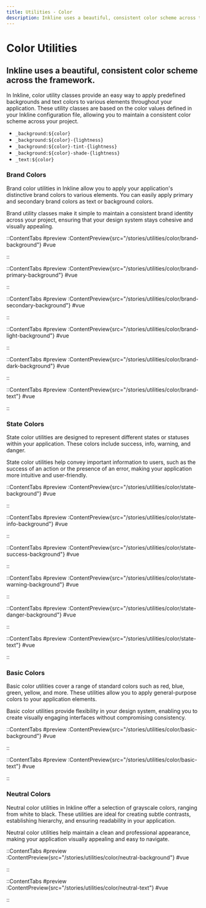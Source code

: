 ```yaml
---
title: Utilities - Color
description: Inkline uses a beautiful, consistent color scheme across the framework. 
---
```


# Color Utilities
## Inkline uses a beautiful, consistent color scheme across the framework. 

In Inkline, color utility classes provide an easy way to apply predefined backgrounds and text colors to various elements throughout your application. These utility classes are based on the color values defined in your Inkline configuration file, allowing you to maintain a consistent color scheme across your project. 

- `_background:${color}`
- `_background:${color}-{lightness}`
- `_background:${color}-tint-{lightness}`
- `_background:${color}-shade-{lightness}`
- `_text:${color}`


### Brand Colors
Brand color utilities in Inkline allow you to apply your application's distinctive brand colors to various elements. You can easily apply primary and secondary brand colors as text or background colors.

Brand utility classes make it simple to maintain a consistent brand identity across your project, ensuring that your design system stays cohesive and visually appealing.

::ContentTabs
#preview
:ContentPreview{src="/stories/utilities/color/brand-background"}
#vue
<!-- Autodocs{src="@inkline/inkline/stories/utilities/color/brand-background.vue" lang="vue"} -->
::

::ContentTabs
#preview
:ContentPreview{src="/stories/utilities/color/brand-primary-background"}
#vue
<!-- Autodocs{src="@inkline/inkline/stories/utilities/color/brand-primary-background.vue" lang="vue"} -->
::

::ContentTabs
#preview
:ContentPreview{src="/stories/utilities/color/brand-secondary-background"}
#vue
<!-- Autodocs{src="@inkline/inkline/stories/utilities/color/brand-secondary-background.vue" lang="vue"} -->
::

::ContentTabs
#preview
:ContentPreview{src="/stories/utilities/color/brand-light-background"}
#vue
<!-- Autodocs{src="@inkline/inkline/stories/utilities/color/brand-light-background.vue" lang="vue"} -->
::

::ContentTabs
#preview
:ContentPreview{src="/stories/utilities/color/brand-dark-background"}
#vue
<!-- Autodocs{src="@inkline/inkline/stories/utilities/color/brand-dark-background.vue" lang="vue"} -->
::

::ContentTabs
#preview
:ContentPreview{src="/stories/utilities/color/brand-text"}
#vue
<!-- Autodocs{src="@inkline/inkline/stories/utilities/color/brand-text.vue" lang="vue"} -->
::


### State Colors
State color utilities are designed to represent different states or statuses within your application. These colors include success, info, warning, and danger.

State color utilities help convey important information to users, such as the success of an action or the presence of an error, making your application more intuitive and user-friendly.

::ContentTabs
#preview
:ContentPreview{src="/stories/utilities/color/state-background"}
#vue
<!-- Autodocs{src="@inkline/inkline/stories/utilities/color/state-background.vue" lang="vue"} -->
::

::ContentTabs
#preview
:ContentPreview{src="/stories/utilities/color/state-info-background"}
#vue
<!-- Autodocs{src="@inkline/inkline/stories/utilities/color/state-info-background.vue" lang="vue"} -->
::

::ContentTabs
#preview
:ContentPreview{src="/stories/utilities/color/state-success-background"}
#vue
<!-- Autodocs{src="@inkline/inkline/stories/utilities/color/state-success-background.vue" lang="vue"} -->
::

::ContentTabs
#preview
:ContentPreview{src="/stories/utilities/color/state-warning-background"}
#vue
<!-- Autodocs{src="@inkline/inkline/stories/utilities/color/state-warning-background.vue" lang="vue"} -->
::

::ContentTabs
#preview
:ContentPreview{src="/stories/utilities/color/state-danger-background"}
#vue
<!-- Autodocs{src="@inkline/inkline/stories/utilities/color/state-danger-background.vue" lang="vue"} -->
::

::ContentTabs
#preview
:ContentPreview{src="/stories/utilities/color/state-text"}
#vue
<!-- Autodocs{src="@inkline/inkline/stories/utilities/color/state-text.vue" lang="vue"} -->
::


### Basic Colors
Basic color utilities cover a range of standard colors such as red, blue, green, yellow, and more. These utilities allow you to apply general-purpose colors to your application elements. 

Basic color utilities provide flexibility in your design system, enabling you to create visually engaging interfaces without compromising consistency.


::ContentTabs
#preview
:ContentPreview{src="/stories/utilities/color/basic-background"}
#vue
<!-- Autodocs{src="@inkline/inkline/stories/utilities/color/basic-background.vue" lang="vue"} -->
::


::ContentTabs
#preview
:ContentPreview{src="/stories/utilities/color/basic-text"}
#vue
<!-- Autodocs{src="@inkline/inkline/stories/utilities/color/basic-text.vue" lang="vue"} -->
::


### Neutral Colors
Neutral color utilities in Inkline offer a selection of grayscale colors, ranging from white to black. These utilities are ideal for creating subtle contrasts, establishing hierarchy, and ensuring readability in your application. 

Neutral color utilities help maintain a clean and professional appearance, making your application visually appealing and easy to navigate.

::ContentTabs
#preview
:ContentPreview{src="/stories/utilities/color/neutral-background"}
#vue
<!-- Autodocs{src="@inkline/inkline/stories/utilities/color/neutral-background.vue" lang="vue"} -->
::

::ContentTabs
#preview
:ContentPreview{src="/stories/utilities/color/neutral-text"}
#vue
<!-- Autodocs{src="@inkline/inkline/stories/utilities/color/neutral-text.vue" lang="vue"} -->
::

